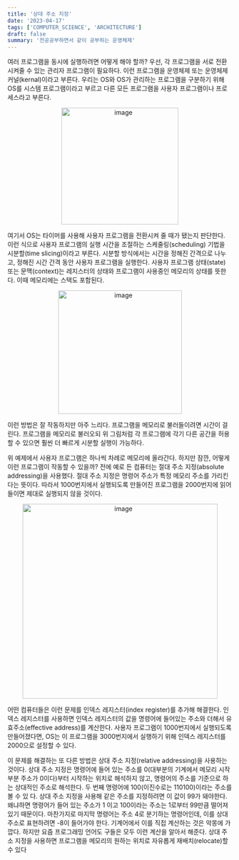 ```yaml
---
title: '상대 주소 지정'
date: '2023-04-17'
tags: ['COMPUTER_SCIENCE', 'ARCHITECTURE']
draft: false
summary: '전공공부하면서 같이 공부하는 운영체제'
---
```


여러 프로그램을 동시에 실행하려면 어떻게 해야 할까? 우선, 각 프로그램을 서로 전환시켜줄 수 있는 관리자 프로그램이 필요하다. 이런 프로그램을 운영체제 또는 운영체제 커널(kernal)이라고 부른다. 우리는 OS와 OS가 관리하는 프로그램을 구분하기 위해 OS를 시스템 프로그램이라고 부르고 다른 모든 프로그램을 사용자 프로그램이나 프로세스라고 부른다.

<p align="center">
    <img width="262" alt="image" src="https://user-images.githubusercontent.com/105579811/232514164-0fd8cd32-ed35-40d7-ab51-ee5c19ce92cc.png"/>
</p>

여기서 OS는 타이머를 사용해 사용자 프로그램을 전환시켜 줄 때가 됐는지 판단한다. 이런 식으로 사용자 프로그램의 실행 시간을 조절하는 스케줄링(scheduling) 기법을 시분할(time slicing)이라고 부른다. 시분할 방식에서는 시간을 정해진 간격으로 나누고, 정해진 시간 간격 동안 사용자 프로그램을 실행한다. 사용자 프로그램 상태(state) 또는 문맥(context)는 레지스터의 상태와 프로그램이 사용중인 메모리의 상태를 뜻한다. 이때 메모리에는 스택도 포함된다.

<p align="center">
    <img width="277" alt="image" src="https://user-images.githubusercontent.com/105579811/232515344-5a7261f8-ab34-4441-9300-77959e6f9edb.png"/>
</p>

이런 방법은 잘 작동하지만 아주 느리다. 프로그램을 메모리로 불러들이려면 시간이 걸린다. 프로그램을 메모리로 불러오되 위 그림처럼 각 프로그램에 각기 다른 공간을 허용할 수 있으면 훨씬 더 빠르게 시분할 실행이 가능하다.

위 예제에서 사용자 프로그램은 하나씩 차례로 메모리에 올라간다. 하지만 잠깐, 어떻게 이런 프로그램이 작동할 수 있을까? 전에 예로 든 컴퓨터는 절대 주소 지정(absolute addressing)을 사용했다. 절대 주소 지정은 명령어 주소가 특정 메모리 주소를 가리킨다는 뜻이다. 따라서 1000번지에서 실행되도록 만들어진 프로그램을 2000번지에 읽어 들이면 제대로 실행되지 않을 것이다.

<p align="center">
    <img width="437" alt="image" src="https://user-images.githubusercontent.com/105579811/232517971-fdd0c73e-b2ec-458d-ac99-a41eea73ec43.png"/>
</p>

어떤 컴퓨터들은 이런 문제를 인덱스 레지스터(index register)를 추가해 해결한다. 인덱스 레지스터를 사용하면 인덱스 레지스터의 값을 명령어에 들어있는 주소와 더해서 유효주소(effective address)를 계산한다. 사용자 프로그램이 1000번지에서 실행되도록 만들어졌다면, OS는 이 프로그램을 3000번지에서 실행하기 위해 인덱스 레지스터를 2000으로 설정할 수 있다.

이 문제를 해결하는 또 다른 방법은 상대 주소 지정(relative addressing)을 사용하는 것이다. 상대 주소 지정은 명령어에 들어 있는 주소를 0(대부분의 기계에서 메모리 시작 부분 주소가 0이다)부터 시작하는 위치로 해석하지 않고, 명령어의 주소를 기준으로 하는 상대적인 주소로 해석한다. 두 번째 명령어에 100(이진수로는 110100)이라는 주소를 볼 수 있 다. 상대 주소 지정을 사용해 같은 주소를 지정하려면 이 값이 99가 돼야한다. 왜냐하면 명령어가 들어 있는 주소가 1 이고 100이라는 주소는 1로부터 99만큼 떨어져 있기 때문이다. 마찬가지로 마지막 명령어는 주소 4로 분기하는 명령어인데, 이를 상대 주소로 표현하려면 -8이 들어가야 한다. 기계어에서 이를 직접 계산하는 것은 악몽에 가깝다. 하지만 요즘 프로그래밍 언어도 구들은 모두 이런 계산을 알아서 해준다. 상대 주소 지정을 사용하면 프로그램을 메모리의 원하는 위치로 자유롭게 재배치(relocate)할 수 있다
